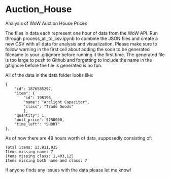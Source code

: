 # Auction_House
Analysis of WoW Auction House Prices

The files in data each represent one hour of data from the WoW API. Run through 
process_all_to_csv.ipynb to combine the JSON files and create a new CSV
with all data for analysis and visualization. Please make sure to follow warning
in the first cell about adding the soon to be generated filename to your
.gitignore before running it the first time. The generated file is too large to
push to Github and forgetting to include the name in the gitignore before the file 
is generated is no fun.

All of the data in the data folder looks like:

```
{
    "id": 1876585297,
    "item": {
        "id": 198196,
        "name": "Arclight Capacitor",
        "class": "Trade Goods"
        },
    "quantity": 1,
    "unit_price": 5250000,
    "time_left": "SHORT"
},
```

As of now there are 49 hours worth of data, supposedly consisting of:

```
Total items: 13,811,935
Items missing name: 7
Items missing class: 1,403,125
Items missing both name and class: 7
```

If anyone finds any issues with the data please let me know!
